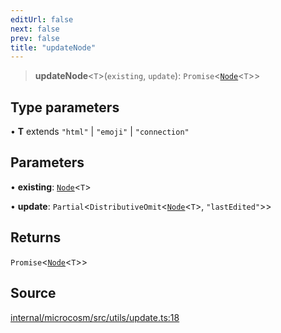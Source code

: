 ```yaml
---
editUrl: false
next: false
prev: false
title: "updateNode"
---
```


> **updateNode**\<`T`\>(`existing`, `update`): `Promise`\<[`Node`](../type-aliases/Node.md)\<`T`\>\>

## Type parameters

• **T** extends `"html"` \| `"emoji"` \| `"connection"`

## Parameters

• **existing**: [`Node`](../type-aliases/Node.md)\<`T`\>

• **update**: `Partial`\<`DistributiveOmit`\<[`Node`](../type-aliases/Node.md)\<`T`\>, `"lastEdited"`\>\>

## Returns

`Promise`\<[`Node`](../type-aliases/Node.md)\<`T`\>\>

## Source

[internal/microcosm/src/utils/update.ts:18](https://github.com/nodenogg-in/alpha-p2p/blob/1896b55/internal/microcosm/src/utils/update.ts#L18)
